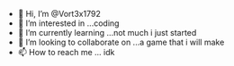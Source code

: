 - 👋 Hi, I’m @Vort3x1792
- 👀 I’m interested in ...coding
- 🌱 I’m currently learning ...not much i just started
- 💞️ I’m looking to collaborate on ...a game that i will make
- 📫 How to reach me ... idk

<!---
Vort3x1792/Vort3x1792 is a ✨ special ✨ repository because its `README.md` (this file) appears on your GitHub profile.
You can click the Preview link to take a look at your changes.
--->
